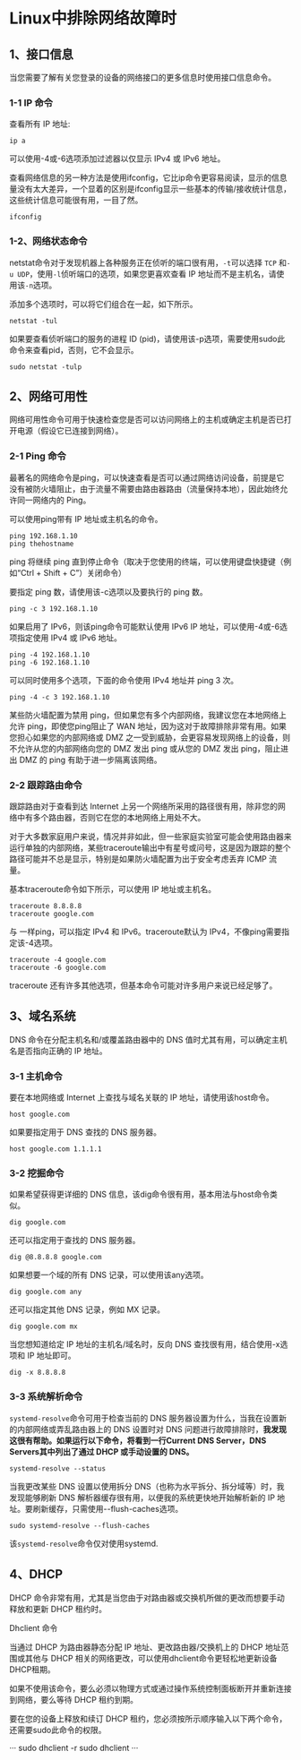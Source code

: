 # **Linux中排除网络故障时**

## **1、接口信息**

当您需要了解有关您登录的设备的网络接口的更多信息时使用接口信息命令。

### **1-1 IP 命令**

查看所有 IP 地址:

```
ip a
```

可以使用-4或-6选项添加过滤器以仅显示 IPv4 或 IPv6 地址。

查看网络信息的另一种方法是使用ifconfig，它比ip命令更容易阅读，显示的信息量没有太大差异，一个显着的区别是ifconfig显示一些基本的传输/接收统计信息，这些统计信息可能很有用，一目了然。

```
ifconfig
```

### **1-2、网络状态命令**

netstat命令对于发现机器上各种服务正在侦听的端口很有用，`-t`可以选择 `TCP` 和`-u UDP`，使用`-l`侦听端口的选项，如果您更喜欢查看 IP 地址而不是主机名，请使用该`-n`选项。

添加多个选项时，可以将它们组合在一起，如下所示。

```
netstat -tul
```

如果要查看侦听端口的服务的进程 ID (pid)，请使用该-p选项，需要使用sudo此命令来查看pid，否则，它不会显示。

```
sudo netstat -tulp
```

## **2、网络可用性**


网络可用性命令可用于快速检查您是否可以访问网络上的主机或确定主机是否已打开电源（假设它已连接到网络）。

### **2-1 Ping 命令**

最著名的网络命令是ping，可以快速查看是否可以通过网络访问设备，前提是它没有被防火墙阻止，由于流量不需要由路由器路由（流量保持本地），因此始终允许同一网络内的 Ping。

可以使用ping带有 IP 地址或主机名的命令。


```
ping 192.168.1.10
ping thehostname
```

ping 将继续 ping 直到停止命令（取决于您使用的终端，可以使用键盘快捷键（例如“Ctrl + Shift + C”）关闭命令）


要指定 ping 数，请使用该-c选项以及要执行的 ping 数。


```
ping -c 3 192.168.1.10
```

如果启用了 IPv6，则该ping命令可能默认使用 IPv6 IP 地址，可以使用-4或-6选项指定使用 IPv4 或 IPv6 地址。

```
ping -4 192.168.1.10
ping -6 192.168.1.10
```

可以同时使用多个选项，下面的命令使用 IPv4 地址并 ping 3 次。

```
ping -4 -c 3 192.168.1.10
```


某些防火墙配置为禁用 ping，但如果您有多个内部网络，我建议您在本地网络上允许 ping，即使您ping阻止了 WAN 地址，因为这对于故障排除非常有用。如果您担心如果您的内部网络或 DMZ 之一受到威胁，会更容易发现网络上的设备，则不允许从您的内部网络向您的 DMZ 发出 ping 或从您的 DMZ 发出 ping，阻止进出 DMZ 的 ping 有助于进一步隔离该网络。

### **2-2 跟踪路由命令**


跟踪路由对于查看到达 Internet 上另一个网络所采用的路径很有用，除非您的网络中有多个路由器，否则它在您的本地网络上用处不大。

对于大多数家庭用户来说，情况并非如此，但一些家庭实验室可能会使用路由器来运行单独的内部网络，某些traceroute输出中有星号或问号，这是因为跟踪的整个路径可能并不总是显示，特别是如果防火墙配置为出于安全考虑丢弃 ICMP 流量。

基本traceroute命令如下所示，可以使用 IP 地址或主机名。

```
traceroute 8.8.8.8
traceroute google.com
```


与 一样ping，可以指定 IPv4 和 IPv6。traceroute默认为 IPv4，不像ping需要指定该-4选项。


```
traceroute -4 google.com
traceroute -6 google.com
```

traceroute 还有许多其他选项，但基本命令可能对许多用户来说已经足够了。

## **3、域名系统**

DNS 命令在分配主机名和/或覆盖路由器中的 DNS 值时尤其有用，可以确定主机名是否指向正确的 IP 地址。

### **3-1 主机命令**

要在本地网络或 Internet 上查找与域名关联的 IP 地址，请使用该host命令。

```
host google.com
```

如果要指定用于 DNS 查找的 DNS 服务器。

```
host google.com 1.1.1.1
```

### **3-2 挖掘命令**

如果希望获得更详细的 DNS 信息，该dig命令很有用，基本用法与host命令类似。

```
dig google.com
```

还可以指定用于查找的 DNS 服务器。

```
dig @8.8.8.8 google.com
```
如果想要一个域的所有 DNS 记录，可以使用该any选项。

```
dig google.com any
```

还可以指定其他 DNS 记录，例如 MX 记录。

```
dig google.com mx
```

当您想知道给定 IP 地址的主机名/域名时，反向 DNS 查找很有用，结合使用-x选项和 IP 地址即可。

```
dig -x 8.8.8.8
```

### **3-3 系统解析命令**

`systemd-resolve`命令可用于检查当前的 DNS 服务器设置为什么，当我在设置新的内部网络或弄乱路由器上的 DNS 设置时对 DNS 问题进行故障排除时，**我发现这很有帮助。如果运行以下命令，将看到一行Current DNS Server，DNS Servers其中列出了通过 DHCP 或手动设置的 DNS。**

```
systemd-resolve --status
```

当我更改某些 DNS 设置以使用拆分 DNS（也称为水平拆分、拆分域等）时，我发现能够刷新 DNS 解析器缓存很有用，以便我的系统更快地开始解析新的 IP 地址。要刷新缓存，只需使用--flush-caches选项。

```
sudo systemd-resolve --flush-caches
```

该`systemd-resolve`命令仅对使用systemd.


## **4、DHCP**

DHCP 命令非常有用，尤其是当您由于对路由器或交换机所做的更改而想要手动释放和更新 DHCP 租约时。

Dhclient 命令

当通过 DHCP 为路由器静态分配 IP 地址、更改路由器/交换机上的 DHCP 地址范围或其他与 DHCP 相关的网络更改，可以使用dhclient命令更轻松地更新设备 DHCP租期。

如果不使用该命令，要么必须以物理方式或通过操作系统控制面板断开并重新连接到网络，要么等待 DHCP 租约到期。

要在您的设备上释放和续订 DHCP 租约，您必须按所示顺序输入以下两个命令，还需要sudo此命令的权限。

···
sudo dhclient -r
sudo dhclient
···